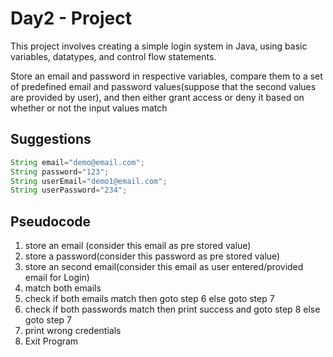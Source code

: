 # Day2 - Project

 This project involves creating a simple login system in Java, using basic variables, datatypes, and control flow statements.

 Store an email and password in respective variables, compare them to a set of predefined email and password values(suppose that the second values are provided by user), and then either grant access or deny it based on whether or not the input values match

## Suggestions

```java
String email="demo@email.com";
String password="123";
String userEmail="demo1@email.com";
String userPassword="234";
```

## Pseudocode

1. store an email (consider this email as pre stored value)
2. store a password(consider this password as pre stored value)
3. store an second email(consider this email as user entered/provided email for Login)
4. match both emails
5. check if both emails match then goto step 6 else goto step 7
6. check if both passwords match then print success and goto step 8 else goto step 7
7. print wrong credentials
8. Exit Program
